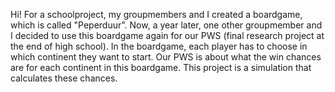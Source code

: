 Hi! For a schoolproject, my groupmembers and I created a boardgame, which is called "Peperduur". 
Now, a year later, one other groupmember and I decided to use this boardgame again for our PWS (final research project at the end of high school).
In the boardgame, each player has to choose in which continent they want to start. Our PWS is about what the win chances are for each continent in this boardgame.
This project is a simulation that calculates these chances.

